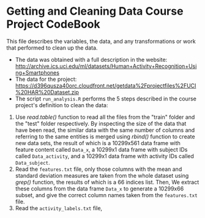 Getting and Cleaning Data Course Project CodeBook
========
This file describes the variables, the data, and any transformations or work that performed to clean up the data.<br>

* The data was obtained with a full description in the website:<br>
http://archive.ics.uci.edu/ml/datasets/Human+Activity+Recognition+Using+Smartphones<br>
* The data for the project:<br>
https://d396qusza40orc.cloudfront.net/getdata%2Fprojectfiles%2FUCI%20HAR%20Dataset.zip<br>
* The script `run_analysis.R` performs the 5 steps described in the course project's definition to clean the data:<br>
1. Use *read.table()* function to read all the files from the "train" folder and the "test" folder respectively. By inspecting the size of the data that have been read, the similar data with the same number of columns and referring to the same entities is merged using *rbind()* function to create new data sets, the result of which is a 10299x561 data frame with feature content called `Data_x`, a 10299x1 data frame with subject IDs called `Data_activity`, and a 10299x1 data frame with activity IDs called `Data_subject`.<br>
2. Read the `features.txt` file, only those columns with the mean and standard deviation measures are taken from the whole dataset using *grep()* function, the results of which is a 66 indices list. Then, We extract these columns from the data frame `Data_x` to generate a 10299x66 subset, and give the correct column names taken from the `features.txt` file.<br>
3. Read the `activity_labels.txt` file, 
